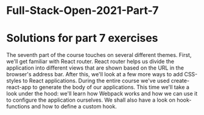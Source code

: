 # Full-Stack-Open-2021-Part-7
# Solutions for part 7 exercises

The seventh part of the course touches on several different themes. First, we'll get familiar with React router. React router helps us divide the application into different views that are shown based on the URL in the browser's address bar. After this, we'll look at a few more ways to add CSS-styles to React applications. During the entire course we've used create-react-app to generate the body of our applications. This time we'll take a look under the hood: we'll learn how Webpack works and how we can use it to configure the application ourselves. We shall also have a look on hook-functions and how to define a custom hook.
